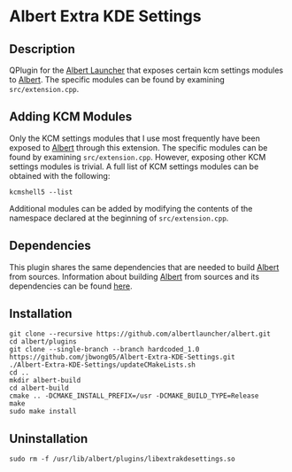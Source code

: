 # Albert Extra KDE Settings

## Description
QPlugin for the [Albert Launcher](https://albertlauncher.github.io/) that exposes certain kcm settings modules to [Albert](https://albertlauncher.github.io/). The specific modules can be found by examining `src/extension.cpp`.

## Adding KCM Modules
Only the KCM settings modules that I use most frequently have been exposed to [Albert](https://albertlauncher.github.io/) through this extension. The specific modules can be found by examining `src/extension.cpp`. However, exposing other KCM settings modules is trivial. A full list of KCM settings modules can be obtained with the following:
```
kcmshell5 --list
```
Additional modules can be added by modifying the contents of the namespace declared at the beginning of `src/extension.cpp`.

## Dependencies
This plugin shares the same dependencies that are needed to build [Albert](https://albertlauncher.github.io/) from sources. Information about building [Albert](https://albertlauncher.github.io/) from sources and its dependencies can be found [here](https://albertlauncher.github.io/docs/installing/).

## Installation
```
git clone --recursive https://github.com/albertlauncher/albert.git
cd albert/plugins
git clone --single-branch --branch hardcoded_1.0 https://github.com/jbwong05/Albert-Extra-KDE-Settings.git
./Albert-Extra-KDE-Settings/updateCMakeLists.sh
cd ..
mkdir albert-build
cd albert-build
cmake .. -DCMAKE_INSTALL_PREFIX=/usr -DCMAKE_BUILD_TYPE=Release
make
sudo make install
```

## Uninstallation
```
sudo rm -f /usr/lib/albert/plugins/libextrakdesettings.so
```